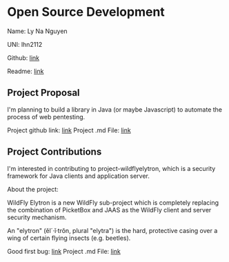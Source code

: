 # Open Source Development

Name: Ly Na Nguyen

UNI: lhn2112

Github: [link](https://github.com/Lynanguyen0515)

Readme: [link](https://github.com/Lynanguyen0515/Lynanguyen0515/blob/main/README.md)

## Project Proposal
I'm planning to build a library in Java (or maybe Javascript) to automate the process of web pentesting. 

Project github link: [link](https://github.com/Lynanguyen0515/pepe-pentest)
Project .md File: [link](https://github.com/Lynanguyen0515/project-proposals-s2023/blob/main/pepe-pentest.md) 

## Project Contributions
I'm interested in contributing to  project-wildflyelytron, which is a security framework for Java clients and application server.

About the project: 

WildFly Elytron is a new WildFly sub-project which is completely replacing the combination of PicketBox and JAAS as the WildFly client and server security mechanism.

An "elytron" (ĕl´·ĭ·trŏn, plural "elytra") is the hard, protective casing over a wing of certain flying insects (e.g. beetles).

Good first bug: [link](https://issues.redhat.com/browse/ELY-2310?filter=12383825)
Project .md File: [link](https://github.com/Lynanguyen0515/project-proposals-s2023/blob/main/wildfly-contribute.md)

